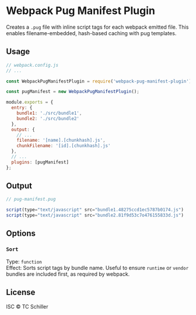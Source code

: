 # Webpack Pug Manifest Plugin

Creates a `.pug` file with inline script tags for each webpack emitted file. This enables filename-embedded, hash-based caching with pug templates.

## Usage

```javascript
// webpack.config.js
// ...

const WebpackPugManifestPlugin = require('webpack-pug-manifest-plugin');

const pugManifest = new WebpackPugManifestPlugin();

module.exports = {
  entry: {
    bundle1: './src/bundle1',
    bundle2: './src/bundle2'
  },
  output: {
    // ...
    filename: '[name].[chunkhash].js',
    chunkFilename: '[id].[chunkhash].js'
  },
  // ...
  plugins: [pugManifest]
};
```

## Output
```javascript
// pug-manifest.pug

script(type="text/javascript" src="bundle1.48275ccd1ec5787b0174.js")
script(type="text/javascript" src="bundle2.81f9d53c7o476155833d.js")
```

## Options

### `Sort`
Type: `function`\
Effect: Sorts script tags by bundle name. Useful to ensure `runtime` or `vendor` bundles are included first, as required by webpack.

## License
ISC &COPY; TC Schiller
